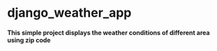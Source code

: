 # django_weather_app
#### This simple project displays the weather conditions of different area using zip code
